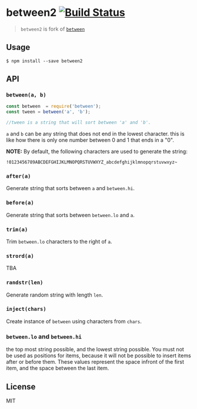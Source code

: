 # between2 [![Build Status](https://travis-ci.org/Dashed/between2.svg)](https://travis-ci.org/Dashed/between2)

> `between2` is fork of [`between`](https://github.com/dominictarr/between)

## Usage

```
$ npm install --save between2
```

## API

### `between(a, b)`

``` js
const between  = require('between');
const tween = between('a', 'b');

//tween is a string that will sort between 'a' and 'b'.
```

`a` and `b` can be any string that does not end in the lowest character.
this is like how there is only one number between 0 and 1 that ends in a "0".

**NOTE:** By default, the following characters are used to generate the string:

```
!0123456789ABCDEFGHIJKLMNOPQRSTUVWXYZ_abcdefghijklmnopqrstuvwxyz~
```

### `after(a)`

Generate string that sorts between `a` and `between.hi`.

### `before(a)`

Generate string that sorts between `between.lo` and `a`.

### `trim(a)`

Trim `between.lo` characters to the right of `a`.

### `strord(a)`

TBA

### `randstr(len)`

Generate random string with length `len`.

### `inject(chars)`

Create instance of `between` using characters from `chars`.

### `between.lo` and `between.hi`

the top most string possible, and the lowest string possible. You must not be used
as positions for items, because it will not be possible to insert items after
or before them. These values represent the space infront of the first item, and
the space between the last item.


## License

MIT
